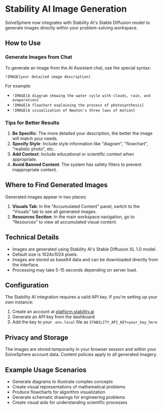 # Stability AI Image Generation

SolveSphere now integrates with Stability AI's Stable Diffusion model to generate images directly within your problem-solving workspace.

## How to Use

### Generate Images from Chat

To generate an image from the AI Assistant chat, use the special syntax:

```
!IMAGE[your detailed image description]
```

For example:
- `!IMAGE[A diagram showing the water cycle with clouds, rain, and evaporation]`
- `!IMAGE[A flowchart explaining the process of photosynthesis]`
- `!IMAGE[A visualization of Newton's three laws of motion]`

### Tips for Better Results

1. **Be Specific**: The more detailed your description, the better the image will match your needs.
2. **Specify Style**: Include style information like "diagram", "flowchart", "realistic photo", etc.
3. **Add Context**: Include educational or scientific context when appropriate.
4. **Avoid Banned Content**: The system has safety filters to prevent inappropriate content.

## Where to Find Generated Images

Generated images appear in two places:

1. **Visuals Tab**: In the "Accumulated Content" panel, switch to the "Visuals" tab to see all generated images.
2. **Resources Section**: In the main workspace navigation, go to "Resources" to view all accumulated visual content.

## Technical Details

- Images are generated using Stability AI's Stable Diffusion XL 1.0 model.
- Default size is 1024x1024 pixels.
- Images are stored as base64 data and can be downloaded directly from the interface.
- Processing may take 5-15 seconds depending on server load.

## Configuration

The Stability AI integration requires a valid API key. If you're setting up your own instance:

1. Create an account at [platform.stability.ai](https://platform.stability.ai/)
2. Generate an API key from the dashboard
3. Add the key to your `.env.local` file as `STABILITY_API_KEY=your_key_here`

## Privacy and Storage

The images are stored temporarily in your browser session and within your SolveSphere account data. Content policies apply to all generated imagery.

## Example Usage Scenarios

- Generate diagrams to illustrate complex concepts
- Create visual representations of mathematical problems
- Produce flowcharts for algorithm visualization
- Generate schematic drawings for engineering problems
- Create visual aids for understanding scientific processes 